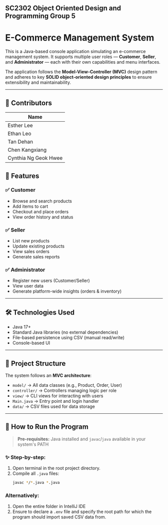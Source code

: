## SC2302 Object Oriented Design and Programming Group 5
# E-Commerce Management System

This is a Java-based console application simulating an e-commerce management system. It supports multiple user roles — **Customer**, **Seller**, and **Administrator** — each with their own capabilities and menu interfaces.

The application follows the **Model-View-Controller (MVC)** design pattern and adheres to key **SOLID object-oriented design principles** to ensure extensibility and maintainability.

---

## 👥 Contributors

| Name                 | 
|----------------------|
| Esther Lee           |
| Ethan Leo            | 
| Tan Dehan            | 
| Chen Kangxiang       |
| Cynthia Ng Geok Hwee |


## 🚀 Features

### ✅ Customer
- Browse and search products
- Add items to cart
- Checkout and place orders
- View order history and status

### ✅ Seller
- List new products
- Update existing products
- View sales orders
- Generate sales reports

### ✅ Administrator
- Register new users (Customer/Seller)
- View user data
- Generate platform-wide insights (orders & inventory)

---

## 🛠️ Technologies Used

- Java 17+
- Standard Java libraries (no external dependencies)
- File-based persistence using CSV (manual read/write)
- Console-based UI

---

## 🧭 Project Structure

The system follows an **MVC architecture**:
- `model/` → All data classes (e.g., Product, Order, User)
- `controller/` → Controllers managing logic per role
- `view/` → CLI views for interacting with users
- `Main.java` → Entry point and login handler
- `data/` → CSV files used for data storage

---

## 📂 How to Run the Program

> **Pre-requisites:** Java installed and `javac`/`java` available in your system's PATH

### ✨ Step-by-step:
1. Open terminal in the root project directory.
2. Compile all `.java` files:
   ```bash
   javac */*.java *.java
### Alternatively:
1. Open the entire folder in IntelliJ IDE
2. Ensure to declare a `.env` file and specify the 
root path for which the program should import saved CSV data from.
